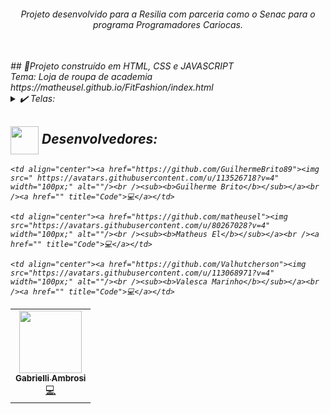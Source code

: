 <div align="center">
<i><h6>Projeto desenvolvido para a Resilia com parceria como o Senac para o programa Programadores Cariocas.<br></br>
</div>
## 💬Projeto construído em HTML, CSS e JAVASCRIPT <br>
  Tema: Loja de roupa de academia <br>
  https://matheusel.github.io/FitFashion/index.html
  

<details>
  <summary>✔️ Telas:</summary>
      <p align="justify">
      1: Tela Home <br>
      2: Tela Produtos <br>
      3: Tela Equipe <br>
      4: Tela Contato <br>
  </details>
  


## <img height="45px" align="center" src="https://github.com/luqui2/Sistema-para-Viagens-/blob/main/src/imagens/set.gif">   Desenvolvedores:
  <table>
  <tr>
    <td align="center"><a href="https://github.com/GabrielliAmbrosi"><img src="https://avatars.githubusercontent.com/u/89021142?v=4" width="100px;" alt=""/><br /><sub><b>Gabrielli Ambrosi</b></sub></a><br /><a href="" title="Code">💻</a></td>
    
    <td align="center"><a href="https://github.com/GuilhermeBrito89"><img src="	https://avatars.githubusercontent.com/u/113526718?v=4" width="100px;" alt=""/><br /><sub><b>Guilherme Brito</b></sub></a><br /><a href="" title="Code">💻</a></td>
    
    <td align="center"><a href="https://github.com/matheusel"><img src="https://avatars.githubusercontent.com/u/80267028?v=4" width="100px;" alt=""/><br /><sub><b>Matheus El</b></sub></a><br /><a href="" title="Code">💻</a></td>
    
    <td align="center"><a href="https://github.com/Valhutcherson"><img src="https://avatars.githubusercontent.com/u/113068971?v=4" width="100px;" alt=""/><br /><sub><b>Valesca Marinho</b></sub></a><br /><a href="" title="Code">💻</a></td>
  </tr>
</table>
